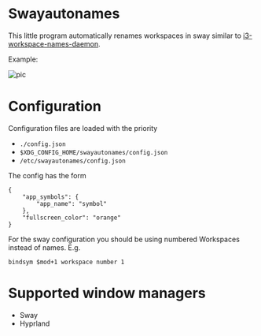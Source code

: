 # Swayautonames
This little program automatically renames workspaces in sway similar to [i3-workspace-names-daemon](https://github.com/i3-workspace-names-daemon/i3-workspace-names-daemon).

Example:

![pic](images/pic.png)

# Configuration
Configuration files are loaded with the priority

 - `./config.json`
 - `$XDG_CONFIG_HOME/swayautonames/config.json`
 - `/etc/swayautonames/config.json`

The config has the form
```
{
    "app_symbols": {
        "app_name": "symbol"
    },
    "fullscreen_color": "orange"
}
```

For the sway configuration you should be using numbered Workspaces instead of names.
E.g.
```
bindsym $mod+1 workspace number 1
```

# Supported window managers
 - Sway
 - Hyprland
